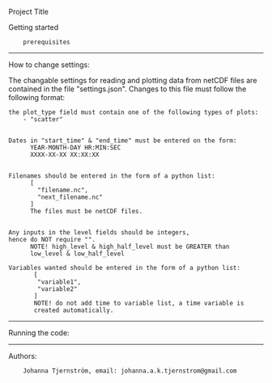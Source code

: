 Project Title


Getting started
        
        prerequisites
       
---------------------------------------------------
How to change settings:

The changable settings for reading and plotting data from netCDF files
are contained in the file "settings.json". Changes to this file must follow 
the following format:
    
    the plot_type field must contain one of the following types of plots:
        - "scatter"
        

    Dates in "start_time" & "end_time" must be entered on the form:
          YEAR-MONTH-DAY HR:MIN:SEC
          XXXX-XX-XX XX:XX:XX


    Filenames should be entered in the form of a python list:
          [
            "filename.nc",
            "next_filename.nc"
          ]
          The files must be netCDF files.


    Any inputs in the level fields should be integers,
    hence do NOT require "". 
          NOTE! high_level & high_half_level must be GREATER than
          low_level & low_half_level

    Variables wanted should be entered in the form of a python list:
           [
            "variable1",
            "variable2"
           ] 
           NOTE! do not add time to variable list, a time variable is
           created automatically.   

-----------------------------------------------------
Running the code:



-----------------------------------------------------
Authors:

        Johanna Tjernström, email: johanna.a.k.tjernstrom@gmail.com

                
 